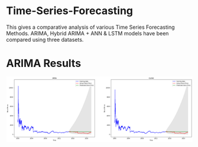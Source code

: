 # Time-Series-Forecasting
This gives a comparative analysis of various Time Series Forecasting Methods.
ARIMA, Hybrid ARIMA + ANN & LSTM models have been compared using three datasets.
# ARIMA Results
![alt-text](https://github.com/Somu1234/Time-Series-Forecasting/blob/main/Results/ARIMA/Wipro.png)
